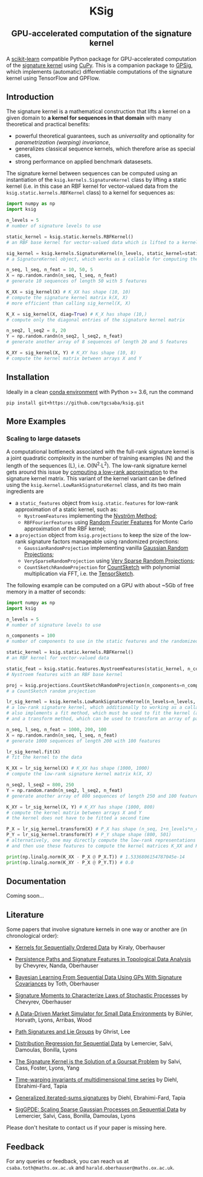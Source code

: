 # <p align='center'> KSig </p>
## <p align='center'> GPU-accelerated computation of the signature kernel </p>
A [scikit-learn](https://github.com/scikit-learn/scikit-learn) compatible Python package for GPU-accelerated computation of the [signature kernel](https://jmlr.org/papers/v20/16-314.html) using [CuPy](https://github.com/cupy/cupy). This is a companion package to [GPSig](https://github.com/tgcsaba/GPSig), which implements (automatic) differentiable computations of the signature kernel using TensorFlow and GPFlow. 

## Introduction

The signature kernel is a mathematical construction that lifts a kernel on a given domain to **a kernel for sequences in that domain** with many theoretical and practical benefits:
- powerful theoretical guarantees, such as *universality* and optionality for *parametrization (warping) invariance*,
- generalizes classical sequence kernels, which therefore arise as special cases,
- strong performance on applied benchmark datasesets.

The signature kernel between sequences can be computed using an instantiation of the `ksig.kernels.SignatureKernel` class by lifting a static kernel (i.e. in this case an RBF kernel for vector-valued data from the `ksig.static.kernels.RBFKernel` class) to a kernel for sequences as:
```python
import numpy as np
import ksig

n_levels = 5 
# number of signature levels to use

static_kernel = ksig.static.kernels.RBFKernel() 
# an RBF base kernel for vector-valued data which is lifted to a kernel for sequences

sig_kernel = ksig.kernels.SignatureKernel(n_levels, static_kernel=static_kernel) 
# a SignatureKernel object, which works as a callable for computing the signature kernel matrix

n_seq, l_seq, n_feat = 10, 50, 5 
X = np.random.randn(n_seq, l_seq, n_feat)
# generate 10 sequences of length 50 with 5 features

K_XX = sig_kernel(X) # K_XX has shape (10, 10)
# compute the signature kernel matrix k(X, X)
# more efficient than calling sig_kernel(X, X)

K_X = sig_kernel(X, diag=True) # K_X has shape (10,)
# compute only the diagonal entries of the signature kernel matrix

n_seq2, l_seq2 = 8, 20
Y = np.random.randn(n_seq2, l_seq2, n_feat)
# generate another array of 8 sequences of length 20 and 5 features

K_XY = sig_kernel(X, Y) # K_XY has shape (10, 8)
# compute the kernel matrix between arrays X and Y

```

## Installation
Ideally in a clean [conda environment](https://conda.io/projects/conda/en/latest/user-guide/tasks/manage-environments.html) with Python >= 3.6, run the command
```
pip install git+https://github.com/tgcsaba/ksig.git
```
  
## More Examples

### Scaling to large datasets
A computational bottleneck associated with the full-rank signature kernel is a joint quadratic complexity in the number of training examples (N) and the length of the sequences (L), i.e. O(N<sup>2</sup>&middot;L<sup>2</sup>). The low-rank signature kernel gets around this issue by [computing a low-rank approximation](https://jmlr.org/papers/volume20/16-314/16-314.pdf#page=29) to the signature kernel matrix.
This variant of the kernel variant can be defined using the `ksig.kernel.LowRankSignatureKernel` class, and its two main ingredients are
* a `static_features` object from `ksig.static.features` for low-rank approximation of a static kernel, such as:
    * `NystroemFeatures` implementing the [Nyström Method](https://papers.nips.cc/paper/2000/file/19de10adbaa1b2ee13f77f679fa1483a-Paper.pdf);
    * `RBFFourierFeatures` using [Random Fourier Features](https://people.eecs.berkeley.edu/~brecht/papers/07.rah.rec.nips.pdf) for Monte Carlo approximation of the RBF kernel;
* a `projection` object from `ksig.projections` to keep the size of the low-rank signature factors manageable using randomized projections:
    * `GaussianRandomProjection` implementing vanilla [Gaussian Random Projections](https://arxiv.org/ftp/arxiv/papers/1301/1301.3849.pdf);
    * `VerySparseRandomProjection` using [Very Sparse Random Projections](https://web.stanford.edu/~hastie/Papers/Ping/KDD06_rp.pdf);
    * `CountSketchRandomProjection` for [CountSketch](https://www.cs.princeton.edu/courses/archive/spring04/cos598B/bib/CharikarCF.pdf) with polynomial multiplication via FFT, i.e. the [TensorSketch](https://dl.acm.org/doi/10.1145/2487575.2487591).

The following example can be computed on a GPU with about ~5Gb of free memory in a matter of seconds:
```python
import numpy as np
import ksig

n_levels = 5 
# number of signature levels to use

n_components = 100
# number of components to use in the static features and the randomized projections

static_kernel = ksig.static.kernels.RBFKernel() 
# an RBF kernel for vector-valued data

static_feat = ksig.static.features.NystroemFeatures(static_kernel, n_components=n_components)
# Nystroem features with an RBF base kernel

proj = ksig.projections.CountSketchRandomProjection(n_components=n_components)
# a CountSketch random projection 

lr_sig_kernel = ksig.kernels.LowRankSignatureKernel(n_levels=n_levels, static_features=static_feat, projection=proj)
# a low-rank signature kernel, which additionally to working as a callable for kernel matrix computations
# also implements a fit method, which must be used to fit the kernel (and its subobjects) to the data
# and a transform method, which can be used to transform an array of paths to their corresponding low-rank features

n_seq, l_seq, n_feat = 1000, 200, 100
X = np.random.randn(n_seq, l_seq, n_feat)
# generate 1000 sequences of length 200 with 100 features

lr_sig_kernel.fit(X)
# fit the kernel to the data

K_XX = lr_sig_kernel(X) # K_XX has shape (1000, 1000)
# compute the low-rank signature kernel matrix k(X, X)

n_seq2, l_seq2 = 800, 250
Y = np.random.randn(n_seq2, l_seq2, n_feat)
# generate another array of 800 sequences of length 250 and 100 features

K_XY = lr_sig_kernel(X, Y) # K_XY has shape (1000, 800)
# compute the kernel matrix between arrays X and Y
# the kernel does not have to be fitted a second time

P_X = lr_sig_kernel.transform(X) # P_X has shape (n_seq, 1+n_levels*n_components) i.e. (1000, 501) in this case
P_Y = lr_sig_kernel.transform(Y) # P_Y shape shape (800, 501)
# alternatively, one may directly compute the low-rank representations for both X and Y
# and then use these features to compute the kernel matrices K_XX and K_XY

print(np.linalg.norm(K_XX - P_X @ P_X.T)) # 1.5336806154787045e-14
print(np.linalg.norm(K_XY - P_X @ P_Y.T)) # 0.0
```

## Documentation
Coming soon...

## Literature

Some papers that involve signature kernels in one way or another are (in chronological order):

- [Kernels for Sequentially Ordered Data](https://jmlr.org/papers/v20/16-314.html) by Kiraly, Oberhauser

- [Persistence Paths and Signature Features in Topological Data Analysis](https://arxiv.org/abs/1806.00381) by Chevyrev, Nanda, Oberhauser

- [Bayesian Learning From Sequential Data Using GPs With Signature Covariances](http://proceedings.mlr.press/v119/toth20a.html) by Toth, Oberhauser

- [Signature Moments to Characterize Laws of Stochastic Processes](https://arxiv.org/abs/1810.10971) by Chevyrev, Oberhauser

- [A Data-Driven Market Simulator for Small Data Environments](https://arxiv.org/abs/2006.14498) by Bühler, Horvath, Lyons, Arribas, Wood

- [Path Signatures and Lie Groups](https://arxiv.org/abs/2007.06633) by Ghrist, Lee

- [Distribution Regression for Sequential Data](https://arxiv.org/abs/2006.05805) by Lemercier, Salvi, Damoulas, Bonilla, Lyons

- [The Signature Kernel is the Solution of a Goursat Problem](https://arxiv.org/abs/2006.14794) by Salvi, Cass, Foster, Lyons, Yang

- [Time-warping invariants of multidimensional time series](https://arxiv.org/abs/1906.05823) by Diehl, Ebrahimi-Fard, Tapia 

- [Generalized iterated-sums signatures](https://arxiv.org/abs/2012.04597) by Diehl, Ebrahimi-Fard, Tapia 

- [SigGPDE: Scaling Sparse Gaussian Processes on Sequential Data](https://arxiv.org/abs/2105.04211) by Lemercier, Salvi, Cass, Bonilla, Damoulas, Lyons


Please don't hesitate to contact us if your paper is missing here. 
  
## Feedback

For any queries or feedback, you can reach us at `csaba.toth@maths.ox.ac.uk` and `harald.oberhauser@maths.ox.ac.uk`.
  
